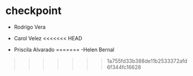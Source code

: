 # checkpoint
- Rodrigo Vera
- Carol Velez
<<<<<<< HEAD

- Priscila Alvarado
=======
-Helen Bernal
>>>>>>> 1a755fd33b388de11b2533372afd6f344fc16628
